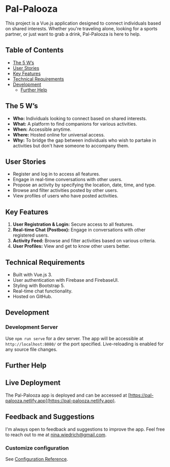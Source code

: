 # Pal-Palooza

This project is a Vue.js application designed to connect individuals based on shared interests. Whether you're traveling alone, looking for a sports partner, or just want to grab a drink, Pal-Palooza is here to help.

## Table of Contents
- [The 5 W’s](#the-5-ws)
- [User Stories](#user-stories)
- [Key Features](#key-features)
- [Technical Requirements](#technical-requirements)
- [Development](#development)
  - [Further Help](#further-help)

## The 5 W’s
* **Who:** Individuals looking to connect based on shared interests.
* **What:** A platform to find companions for various activities.
* **When:** Accessible anytime.
* **Where:** Hosted online for universal access.
* **Why:** To bridge the gap between individuals who wish to partake in activities but don't have someone to accompany them.

## User Stories
* Register and log in to access all features.
* Engage in real-time conversations with other users.
* Propose an activity by specifying the location, date, time, and type.
* Browse and filter activities posted by other users.
* View profiles of users who have posted activities.

## Key Features
1. **User Registration & Login:** Secure access to all features.
2. **Real-time Chat (Postbox):** Engage in conversations with other registered users.
3. **Activity Feed:** Browse and filter activities based on various criteria.
4. **User Profiles:** View and get to know other users better.

## Technical Requirements
* Built with Vue.js 3.
* User authentication with Firebase and FirebaseUI.
* Styling with Bootstrap 5.
* Real-time chat functionality.
* Hosted on GitHub.

## Development

### Development Server

Use `npm run serve` for a dev server. The app will be accessible at `http://localhost:8080/` or the port specified. Live-reloading is enabled for any source file changes.

## Further Help

## Live Deployment

The Pal-Palooza app is deployed and can be accessed at [https://pal-palooza.netlify.app](https://pal-palooza.netlify.app).

## Feedback and Suggestions

I'm always open to feedback and suggestions to improve the app. Feel free to reach out to me at [nina.wiedrich@gmail.com](mailto:nina.wiedrich@gmail.com).

### Customize configuration
See [Configuration Reference](https://cli.vuejs.org/config/).
